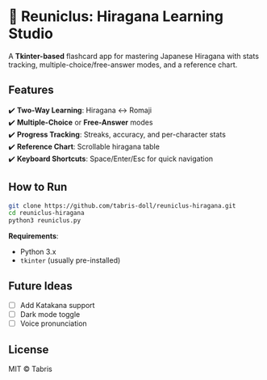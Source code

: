 # 🌸 Reuniclus: Hiragana Learning Studio  

A **Tkinter-based** flashcard app for mastering Japanese Hiragana with stats tracking, multiple-choice/free-answer modes, and a reference chart.  
 

## Features  
✔️ **Two-Way Learning**: Hiragana ↔ Romaji  
✔️ **Multiple-Choice** or **Free-Answer** modes  
✔️ **Progress Tracking**: Streaks, accuracy, and per-character stats  
✔️ **Reference Chart**: Scrollable hiragana table  
✔️ **Keyboard Shortcuts**: Space/Enter/Esc for quick navigation  

## How to Run  
```bash
git clone https://github.com/tabris-doll/reuniclus-hiragana.git
cd reuniclus-hiragana
python3 reuniclus.py
```

**Requirements**:  
- Python 3.x  
- `tkinter` (usually pre-installed)  

## Future Ideas  
- [ ] Add Katakana support  
- [ ] Dark mode toggle  
- [ ] Voice pronunciation  

## License  
MIT © Tabris 
